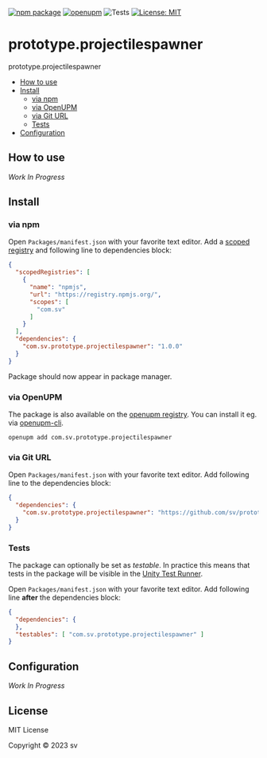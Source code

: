 [![npm package](https://img.shields.io/npm/v/com.sv.prototype.projectilespawner)](https://www.npmjs.com/package/com.sv.prototype.projectilespawner)
[![openupm](https://img.shields.io/npm/v/com.sv.prototype.projectilespawner?label=openupm&registry_uri=https://package.openupm.com)](https://openupm.com/packages/com.sv.prototype.projectilespawner/)
![Tests](https://github.com/sv/prototype.projectilespawner/workflows/Tests/badge.svg)
[![License: MIT](https://img.shields.io/badge/License-MIT-green.svg)](https://opensource.org/licenses/MIT)

# prototype.projectilespawner

prototype.projectilespawner

- [How to use](#how-to-use)
- [Install](#install)
  - [via npm](#via-npm)
  - [via OpenUPM](#via-openupm)
  - [via Git URL](#via-git-url)
  - [Tests](#tests)
- [Configuration](#configuration)

<!-- toc -->

## How to use

*Work In Progress*

## Install

### via npm

Open `Packages/manifest.json` with your favorite text editor. Add a [scoped registry](https://docs.unity3d.com/Manual/upm-scoped.html) and following line to dependencies block:
```json
{
  "scopedRegistries": [
    {
      "name": "npmjs",
      "url": "https://registry.npmjs.org/",
      "scopes": [
        "com.sv"
      ]
    }
  ],
  "dependencies": {
    "com.sv.prototype.projectilespawner": "1.0.0"
  }
}
```
Package should now appear in package manager.

### via OpenUPM

The package is also available on the [openupm registry](https://openupm.com/packages/com.sv.prototype.projectilespawner). You can install it eg. via [openupm-cli](https://github.com/openupm/openupm-cli).

```
openupm add com.sv.prototype.projectilespawner
```

### via Git URL

Open `Packages/manifest.json` with your favorite text editor. Add following line to the dependencies block:
```json
{
  "dependencies": {
    "com.sv.prototype.projectilespawner": "https://github.com/sv/prototype.projectilespawner.git"
  }
}
```

### Tests

The package can optionally be set as *testable*.
In practice this means that tests in the package will be visible in the [Unity Test Runner](https://docs.unity3d.com/2017.4/Documentation/Manual/testing-editortestsrunner.html).

Open `Packages/manifest.json` with your favorite text editor. Add following line **after** the dependencies block:
```json
{
  "dependencies": {
  },
  "testables": [ "com.sv.prototype.projectilespawner" ]
}
```

## Configuration

*Work In Progress*

## License

MIT License

Copyright © 2023 sv

